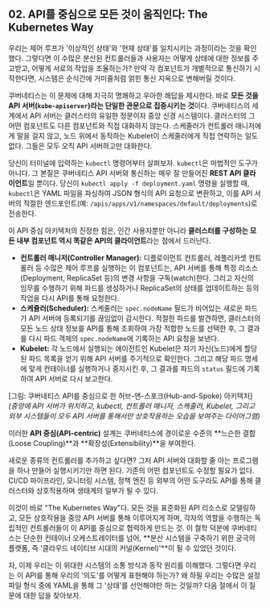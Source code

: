 ## 02. API를 중심으로 모든 것이 움직인다: The Kubernetes Way

우리는 제어 루프가 '이상적인 상태'와 '현재 상태'를 일치시키는 과정이라는 것을 확인했다. 그렇다면 이 수많은 분산된 컨트롤러들과 사용자는 어떻게 상태에 대한 정보를 주고받고, 어떻게 서로의 작업을 조율하는가? 만약 각 컴포넌트가 개별적으로 통신하기 시작한다면, 시스템은 순식간에 거미줄처럼 얽힌 통신 지옥으로 변해버릴 것이다.

쿠버네티스는 이 문제에 대해 지극히 명쾌하고 우아한 해답을 제시한다. 바로 **모든 것을 API 서버(`kube-apiserver`)라는 단일한 관문으로 집중시키는 것**이다. 쿠버네티스의 세계에서 API 서버는 클러스터의 유일한 정문이자 중앙 신경 시스템이다. 클러스터의 그 어떤 컴포넌트도 다른 컴포넌트와 직접 대화하지 않는다. 스케줄러가 컨트롤러 매니저에게 말을 걸지 않고, 노드 위에서 동작하는 Kubelet이 스케줄러에게 직접 연락하는 일도 없다. 그들은 모두 오직 API 서버하고만 대화한다.

당신이 터미널에 입력하는 `kubectl` 명령어부터 살펴보자. `kubectl`은 마법적인 도구가 아니다. 그 본질은 쿠버네티스 API 서버와 통신하는 매우 잘 만들어진 **REST API 클라이언트**일 뿐이다. 당신이 `kubectl apply -f deployment.yaml` 명령을 실행할 때, `kubectl`은 YAML 파일을 파싱하여 JSON 형식의 API 요청으로 변환하고, 이를 API 서버의 적절한 엔드포인트(예: `/apis/apps/v1/namespaces/default/deployments`)로 전송한다.

이 API 중심 아키텍처의 진정한 힘은, 인간 사용자뿐만 아니라 **클러스터를 구성하는 모든 내부 컴포넌트 역시 똑같은 API의 클라이언트**라는 점에서 드러난다.

* **컨트롤러 매니저(Controller Manager):** 디플로이먼트 컨트롤러, 레플리카셋 컨트롤러 등 수많은 제어 루프를 실행하는 이 컴포넌트는, API 서버를 통해 특정 리소스(Deployment, ReplicaSet 등)의 변경 사항을 구독(watch)한다. 그리고 자신의 임무를 수행하기 위해 파드를 생성하거나 ReplicaSet의 상태를 업데이트하는 등의 작업을 다시 API를 통해 요청한다.
* **스케줄러(Scheduler):** 스케줄러는 `spec.nodeName` 필드가 비어있는 새로운 파드가 API 서버에 등록되기를 끊임없이 감시한다. 적절한 파드를 발견하면, 클러스터의 모든 노드 상태 정보를 API를 통해 조회하여 가장 적합한 노드를 선택한 후, 그 결과를 다시 파드 객체의 `spec.nodeName`에 기록하는 API 요청을 보낸다.
* **Kubelet:** 각 노드에서 실행되는 에이전트인 Kubelet은 자기 자신(노드)에게 할당된 파드 목록을 얻기 위해 API 서버를 주기적으로 확인한다. 그리고 해당 파드 명세에 맞게 컨테이너를 실행하거나 중지시킨 후, 그 결과를 파드의 `status` 필드에 기록하여 API 서버로 다시 보고한다.

[그림: 쿠버네티스 API를 중심으로 한 허브-앤-스포크(Hub-and-Spoke) 아키텍처]
*(중앙에 API 서버가 위치하고, kubectl, 컨트롤러 매니저, 스케줄러, Kubelet, 그리고 외부 시스템들이 모두 API 서버를 통해서만 상호작용하는 모습을 보여주는 다이어그램)*

이러한 **API 중심(API-centric)** 설계는 쿠버네티스에 경이로운 수준의 **느슨한 결합(Loose Coupling)**과 **확장성(Extensibility)**을 부여한다.

새로운 종류의 컨트롤러를 추가하고 싶다면? 그저 API 서버와 대화할 줄 아는 프로그램을 하나 만들어 실행시키기만 하면 된다. 기존의 어떤 컴포넌트도 수정할 필요가 없다. CI/CD 파이프라인, 모니터링 시스템, 정책 엔진 등 외부의 어떤 도구라도 API를 통해 클러스터와 상호작용하며 생태계의 일부가 될 수 있다.

이것이 바로 "The Kubernetes Way"다. 모든 것을 표준화된 API 리소스로 모델링하고, 모든 상호작용을 중앙 API 서버를 통해 이루어지게 하며, 각자의 역할을 수행하는 독립적인 컨트롤러들이 이 API를 중심으로 협력하게 만드는 것. 이 철학 덕분에 쿠버네티스는 단순한 컨테이너 오케스트레이터를 넘어, **분산 시스템을 구축하기 위한 궁극의 플랫폼, 즉 '클라우드 네이티브 시대의 커널(Kernel)'**이 될 수 있었던 것이다.

자, 이제 우리는 이 위대한 시스템의 소통 방식과 동작 원리를 이해했다. 그렇다면 우리는 이 API를 통해 우리의 '의도'를 어떻게 표현해야 하는가? 왜 하필 우리는 수많은 설정 파일 형식 중에 YAML을 통해 그 '상태'를 선언해야만 하는 것일까? 다음 절에서 이 질문에 대한 답을 찾아보자.